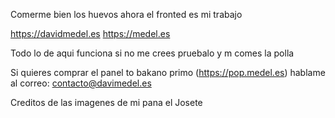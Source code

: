 Comerme bien los huevos ahora el fronted es mi trabajo

https://davidmedel.es
https://medel.es

Todo lo de aqui funciona si no me crees pruebalo y m comes la polla

Si quieres comprar el panel to bakano primo (https://pop.medel.es) hablame al correo: contacto@davimedel.es

Creditos de las imagenes de mi pana el Josete
